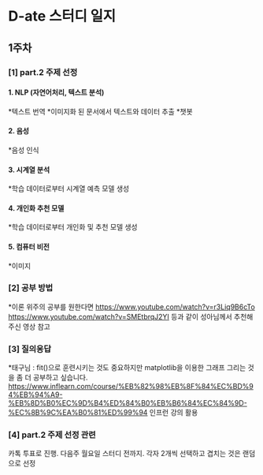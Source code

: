 # D-ate 스터디 일지

## 1주차

### [1] part.2 주제 선정

#### 1. NLP (자연어처리, 텍스트 분석)
*텍스트 번역
*이미지화 된 문서에서 텍스트와 데이터 추출
*챗봇
#### 2. 음성
*음성 인식
#### 3. 시계열 분석
*학습 데이터로부터 시계열 예측 모델 생성
#### 4. 개인화 추천 모델
*학습 데이터로부터 개인화 및 추천 모델 생성
#### 5. 컴퓨터 비전
*이미지

### [2] 공부 방법
*이론 위주의 공부를 원한다면 
https://www.youtube.com/watch?v=r3Liq9B6cTo
https://www.youtube.com/watch?v=SMEtbrqJ2YI
등과 같이 성아님께서 추천해 주신 영상 참고

### [3] 질의응답
*태구님 : fit()으로 훈련시키는 것도 중요하지만 matplotlib을 이용한 그래프 그리는 것을 좀 더 공부하고 싶습니다.
https://www.inflearn.com/course/%EB%82%98%EB%8F%84%EC%BD%94%EB%94%A9-%EB%8D%B0%EC%9D%B4%ED%84%B0%EB%B6%84%EC%84%9D-%EC%8B%9C%EA%B0%81%ED%99%94
인프런 강의 활용

### [4] part.2 주제 선정 관련
카톡 투표로 진행. 다음주 월요일 스터디 전까지. 각자 2개씩 선택하고 겹치는 것은 랜덤으로 선정
